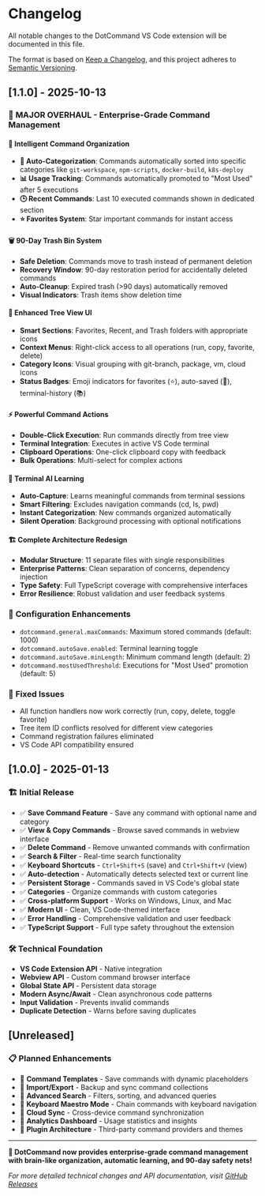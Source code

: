 # Changelog

All notable changes to the DotCommand VS Code extension will be documented in this file.

The format is based on [Keep a Changelog](https://keepachangelog.com/en/1.0.0/),
and this project adheres to [Semantic Versioning](https://semver.org/spec/v2.0.0.html).

## [1.1.0] - 2025-10-13

### 🚀 **MAJOR OVERHAUL - Enterprise-Grade Command Management**

#### 🎯 **Intelligent Command Organization**
- **🧠 Auto-Categorization**: Commands automatically sorted into specific categories like `git-workspace`, `npm-scripts`, `docker-build`, `k8s-deploy`
- **📊 Usage Tracking**: Commands automatically promoted to "Most Used" after 5 executions
- **🕒 Recent Commands**: Last 10 executed commands shown in dedicated section
- **⭐ Favorites System**: Star important commands for instant access

#### 🗑️ **90-Day Trash Bin System**
- **Safe Deletion**: Commands move to trash instead of permanent deletion
- **Recovery Window**: 90-day restoration period for accidentally deleted commands
- **Auto-Cleanup**: Expired trash (>90 days) automatically removed
- **Visual Indicators**: Trash items show deletion time

#### 🌳 **Enhanced Tree View UI**
- **Smart Sections**: Favorites, Recent, and Trash folders with appropriate icons
- **Context Menus**: Right-click access to all operations (run, copy, favorite, delete)
- **Category Icons**: Visual grouping with git-branch, package, vm, cloud icons
- **Status Badges**: Emoji indicators for favorites (⭐), auto-saved (🤖), terminal-history (📚)

#### ⚡ **Powerful Command Actions**
- **Double-Click Execution**: Run commands directly from tree view
- **Terminal Integration**: Executes in active VS Code terminal
- **Clipboard Operations**: One-click clipboard copy with feedback
- **Bulk Operations**: Multi-select for complex actions

#### 🤖 **Terminal AI Learning**
- **Auto-Capture**: Learns meaningful commands from terminal sessions
- **Smart Filtering**: Excludes navigation commands (cd, ls, pwd)
- **Instant Categorization**: New commands organized automatically
- **Silent Operation**: Background processing with optional notifications

#### 🏗️ **Complete Architecture Redesign**
- **Modular Structure**: 11 separate files with single responsibilities
- **Enterprise Patterns**: Clean separation of concerns, dependency injection
- **Type Safety**: Full TypeScript coverage with comprehensive interfaces
- **Error Resilience**: Robust validation and user feedback systems

### 🔧 **Configuration Enhancements**
- `dotcommand.general.maxCommands`: Maximum stored commands (default: 1000)
- `dotcommand.autoSave.enabled`: Terminal learning toggle
- `dotcommand.autoSave.minLength`: Minimum command length (default: 2)
- `dotcommand.mostUsedThreshold`: Executions for "Most Used" promotion (default: 5)

### 🐛 **Fixed Issues**
- All function handlers now work correctly (run, copy, delete, toggle favorite)
- Tree item ID conflicts resolved for different view categories
- Command registration failures eliminated
- VS Code API compatibility ensured

## [1.0.0] - 2025-01-13

### 🏗️ **Initial Release**
- ✅ **Save Command Feature** - Save any command with optional name and category
- ✅ **View & Copy Commands** - Browse saved commands in webview interface
- ✅ **Delete Command** - Remove unwanted commands with confirmation
- ✅ **Search & Filter** - Real-time search functionality
- ✅ **Keyboard Shortcuts** - `Ctrl+Shift+S` (save) and `Ctrl+Shift+V` (view)
- ✅ **Auto-detection** - Automatically detects selected text or current line
- ✅ **Persistent Storage** - Commands saved in VS Code's global state
- ✅ **Categories** - Organize commands with custom categories
- ✅ **Cross-platform Support** - Works on Windows, Linux, and Mac
- ✅ **Modern UI** - Clean, VS Code-themed interface
- ✅ **Error Handling** - Comprehensive validation and user feedback
- ✅ **TypeScript Support** - Full type safety throughout the extension

### 🛠️ **Technical Foundation**
- **VS Code Extension API** - Native integration
- **Webview API** - Custom command browser interface
- **Global State API** - Persistent data storage
- **Modern Async/Await** - Clean asynchronous code patterns
- **Input Validation** - Prevents invalid commands
- **Duplicate Detection** - Warns before saving duplicates

## [Unreleased]

### 📋 **Planned Enhancements**
- 🔄 **Command Templates** - Save commands with dynamic placeholders
- 🔄 **Import/Export** - Backup and sync command collections
- 🔄 **Advanced Search** - Filters, sorting, and advanced queries
- 🔄 **Keyboard Maestro Mode** - Chain commands with keyboard navigation
- 🔄 **Cloud Sync** - Cross-device command synchronization
- 🔄 **Analytics Dashboard** - Usage statistics and insights
- 🔄 **Plugin Architecture** - Third-party command providers and themes

---

**🎉 DotCommand now provides enterprise-grade command management with brain-like organization, automatic learning, and 90-day safety nets!**

*For more detailed technical changes and API documentation, visit [GitHub Releases](https://github.com/kareem2099/dotcommand/releases)*

